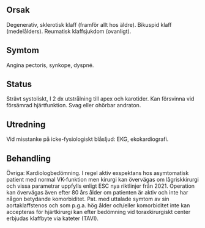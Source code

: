 ## Orsak

Degenerativ, sklerotisk klaff (framför allt hos äldre). Bikuspid klaff (medelålders). Reumatisk klaffsjukdom (ovanligt).

## Symtom

Angina pectoris, synkope, dyspné.

## Status

Strävt systoliskt, I 2 dx utstrålning till apex och karotider. Kan försvinna vid försämrad hjärtfunktion. Svag eller ohörbar andraton.

## Utredning

Vid misstanke på icke-fysiologiskt blåsljud: EKG, ekokardiografi.

## Behandling

Övriga: Kardiologbedömning. I regel aktiv exspektans hos asymtomatisk patient med normal VK-funktion men kirurgi kan övervägas om lågriskkirurgi och vissa parametrar uppfylls enligt ESC nya riktlinjer från 2021. Operation kan övervägas även efter 80 års ålder om patienten är aktiv och inte har någon betydande komorbiditet.
Pat. med uttalade symtom av sin aortaklaffstenos och som p.g.a. hög ålder och/eller komorbiditet inte kan accepteras för hjärtkirurgi kan efter bedömning vid toraxkirurgiskt center erbjudas klaffbyte via kateter (TAVI).

